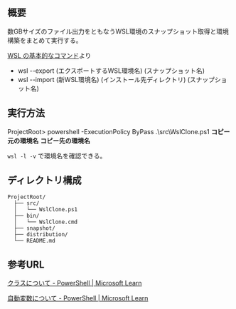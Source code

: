 
## 概要

数GBサイズのファイル出力をともなうWSL環境のスナップショット取得と環境構築をまとめて実行する。

[WSL の基本的なコマンド](https://learn.microsoft.com/ja-jp/windows/wsl/basic-commands#export-a-distribution)より

- wsl --export (エクスポートするWSL環境名) (スナップショット名)
- wsl --import (新WSL環境名) (インストール先ディレクトリ) (スナップショット名)

## 実行方法

ProjectRoot> powershell -ExecutionPolicy ByPass .\src\WslClone.ps1 **コピー元の環境名** **コピー先の環境名**

`wsl -l -v` で環境名を確認できる。

## ディレクトリ構成

```
ProjectRoot/
  ├── src/
  │   └── WslClone.ps1
  ├── bin/
  │   └── WslClone.cmd
  ├── snapshot/
  ├── distribution/
  └── README.md
```

## 参考URL

[クラスについて \- PowerShell \| Microsoft Learn](https://learn.microsoft.com/ja-jp/powershell/module/microsoft.powershell.core/about/about_classes?view=powershell-7.4)

[自動変数について \- PowerShell \| Microsoft Learn](https://learn.microsoft.com/ja-jp/powershell/module/microsoft.powershell.core/about/about_automatic_variables?view=powershell-7.4#psscriptroot)
